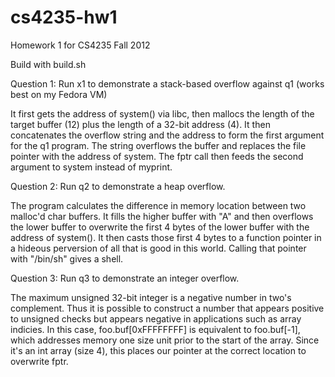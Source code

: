 cs4235-hw1
==========

Homework 1 for CS4235 Fall 2012

Build with build.sh

Question 1:
Run x1 to demonstrate a stack-based overflow against q1 (works best on my Fedora VM)

It first gets the address of system() via libc, then mallocs the length of the 
target buffer (12) plus the length of a 32-bit address (4). It then 
concatenates the overflow string and the address to form the first argument for
the q1 program. The string overflows the buffer and replaces the file pointer 
with the address of system. The fptr call then feeds the second argument to 
system instead of myprint.

Question 2:
Run q2 to demonstrate a heap overflow.

The program calculates the difference in memory location between two malloc'd char buffers.
It fills the higher buffer with "A" and then overflows the lower buffer to
overwrite the first 4 bytes of the lower buffer with the address of system().
It then casts those first 4 bytes to a function pointer in a hideous perversion
of all that is good in this world. Calling that pointer with "/bin/sh" gives a shell.

Question 3:
Run q3 to demonstrate an integer overflow.

The maximum unsigned 32-bit integer is a negative number in two's complement. 
Thus it is possible to construct a number that appears positive to unsigned
checks but appears negative in applications such as array indicies. In this case,
foo.buf[0xFFFFFFFF] is equivalent to foo.buf[-1], which addresses memory one size
unit prior to the start of the array. Since it's an int array (size 4), this places
our pointer at the correct location to overwrite fptr.

